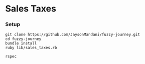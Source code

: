 # Sales Taxes

### Setup
```
git clone https://github.com/JaysonMandani/fuzzy-journey.git
cd fuzzy-journey
bundle install
ruby lib/sales_taxes.rb

rspec
```
